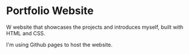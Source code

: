 # Portfolio Website

<p>W website that showcases the projects and introduces myself, built with HTML and CSS.</p>
<p>I'm using Github pages to host the website.</p>
